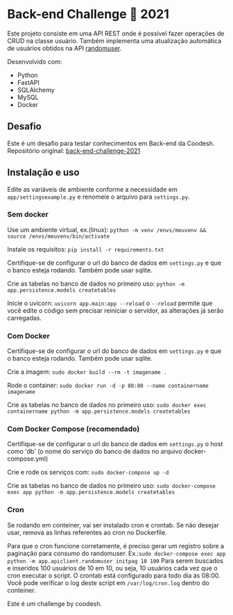 # Back-end Challenge 🏅 2021

Este projeto consiste em uma API REST onde é possível fazer operações de CRUD na classe usuário. Também implementa uma atualização automática de usuários obtidos na API [randomuser](https://randomuser.me/).

Desenvolvido com:
 * Python
 * FastAPI
 * SQLAlchemy
 * MySQL
 * Docker

## Desafio
Este é um desafio para testar conhecimentos em Back-end da Coodesh.
Repositório original: [back-end-challenge-2021](https://lab.coodesh.com/public-challenges/back-end-challenge-2021.git)



## Instalação e uso
Edite as variáveis de ambiente conforme a necessidade em `app/settingsexample.py` e renomeie o arquivo para `settings.py`.
  ### Sem docker
  Use um ambiente virtual, ex.(linux):
  `python -m venv /envs/meuvenv && source /envs/meuvenv/bin/activate`
  
  Instale os requisitos:
  `pip install -r requirements.txt`

  Certifique-se de configurar o url do banco de dados em `settings.py` e que o banco esteja rodando. Também pode usar sqlite.

  Crie as tabelas no banco de dados no primeiro uso:
  `python -m app.persistence.models createtables`

  Inicie o uvicorn:
  `uvicorn app.main:app --reload`
  o `--reload` permite que você edite o código sem precisar reiniciar o servidor, as alterações já serão carregadas.

  ### Com Docker
  Certifique-se de configurar o url do banco de dados em `settings.py` e que o banco esteja rodando. Também pode usar sqlite.
  
  Crie a imagem:
  `sudo docker build --rm -t imagename .`

  Rode o container:
  `sudo docker run -d -p 80:80 --name containername imagename`

  Crie as tabelas no banco de dados no primeiro uso:
  `sudo docker exec containername python -m app.persistence.models createtables`

  ### Com Docker Compose (recomendado)
  Certifique-se de configurar o url do banco de dados em `settings.py` o host como 'db' (o nome do serviço do banco de dados no arquivo docker-compose.yml)
  
  Crie e rode os serviços com:
  `sudo docker-compose up -d`

  Crie as tabelas no banco de dados no primeiro uso:
  `sudo docker-compose exec app python -m app.persistence.models createtables`

  ### Cron
  Se rodando em conteiner, vai ser instalado cron e crontab. Se não desejar usar, remova as linhas referentes ao cron no Dockerfile.
  
  Para que o cron funcione corretamente, é preciso gerar um registro sobre a paginação para consumo do randomuser.
  Ex.:`sudo docker-compose exec app python -m app.apiclient.randomuser initpag 10 100`
  Para serem buscados e inseridos 100 usuários de 10 em 10, ou seja, 10 usuários cada vez que o cron executar o script.
  O crontab está configurado para todo dia às 08:00.
  Você pode verificar o log deste script em `/var/log/cron.log` dentro do conteiner.


Este é um challenge by coodesh.